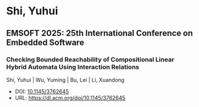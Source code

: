 # Shi, Yuhui

## EMSOFT 2025: 25th International Conference on Embedded Software

### Checking Bounded Reachability of Compositional Linear Hybrid Automata Using Interaction Relations
Shi, Yuhui | Wu, Yuming | Bu, Lei | Li, Xuandong
* DOI: [10.1145/3762645](https://doi.org/10.1145/3762645)
* URL: <https://dl.acm.org/doi/10.1145/3762645>

